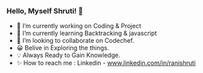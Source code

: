 ### Hello, Myself Shruti! 👋

- 🔭 I’m currently working on Coding & Project
- 🌱 I’m currently learning Backtracking & javascript
- 👯 I’m looking to collaborate on Codechef.
- 😀 Belive in Exploring the things.
- 💡 Always Ready to Gain Knowledge.
- ✨ How to reach me : Linkedin - www.linkedin.com/in/ranishruti
 
